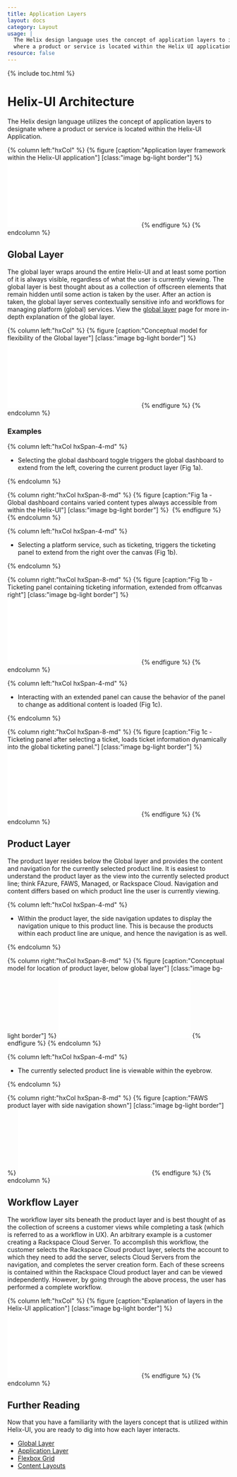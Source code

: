 ```yaml
---
title: Application Layers
layout: docs
category: Layout
usage: |
  The Helix design language uses the concept of application layers to identify
  where a product or service is located within the Helix UI application.
resource: false
---
```


{% include toc.html %}

# Helix-UI Architecture

The Helix design language utilizes the concept of application layers to
designate where a product or service is located within the Helix-UI
Application.

<div class="hxRow"  markdown="1">
{% column left:"hxCol" %}
{% figure [caption:"Application layer framework within the Helix-UI application"] [class:"image bg-light border"] %}
<embed src="{{site.cdn_url}}/img/layout/architecture/layout-thesis_v5.svg"/>
{% endfigure %}
{% endcolumn %}
</div>

## Global Layer

The global layer wraps around the entire Helix-UI and at least some portion of
it is always visible, regardless of what the user is currently viewing. The
global layer is best thought about as a collection of offscreen elements that
remain hidden until some action is taken by the user. After an action is
taken, the global layer serves contextually sensitive info and workflows
for managing platform (global) services. View the
[global layer](/layout/global-layer) page for more in-depth explanation of the
global layer.

<div class="hxRow"  markdown="1">
{% column left:"hxCol" %}
{% figure [caption:"Conceptual model for flexibility of the Global layer"] [class:"image bg-light border"] %}
<embed src="{{site.cdn_url}}/img/layout/architecture/layout-platform-layer.svg"/>
{% endfigure %}
{% endcolumn %}
</div>

### Examples

<div class="hxRow"  markdown="1">
{% column left:"hxCol hxSpan-4-md" %}

-   Selecting the global dashboard toggle triggers the global dashboard to
    extend from the left, covering the current product layer (Fig 1a).

{% endcolumn %}

{% column right:"hxCol hxSpan-8-md" %}
{% figure [caption:"Fig 1a - Global dashboard contains varied content types always accessible from within the Helix-UI"] [class:"image bg-light border"] %}
<embed src="{{site.cdn_url}}/img/layout/architecture/globaldash.png"/>
{% endfigure %}
{% endcolumn %}
</div>

<div class="hxRow"  markdown="1">
{% column left:"hxCol hxSpan-4-md" %}

-   Selecting a platform service, such as ticketing, triggers the ticketing
    panel to extend from the right over the canvas (Fig 1b).

{% endcolumn %}

{% column right:"hxCol hxSpan-8-md" %}
{% figure [caption:"Fig 1b - Ticketing panel containing ticketing information, extended from offcanvas right"] [class:"image bg-light border"] %}
<embed src="{{site.cdn_url}}/img/layout/architecture/global-ticketing.svg"/>
{% endfigure %}
{% endcolumn %}
</div>

<div class="hxRow"  markdown="1">
{% column left:"hxCol hxSpan-4-md" %}

-   Interacting with an extended panel can cause the behavior of the panel to
    change as additional content is loaded (Fig 1c).

{% endcolumn %}

{% column right:"hxCol hxSpan-8-md" %}
{% figure [caption:"Fig 1c - Ticketing panel after selecting a ticket, loads ticket information dynamically into the global ticketing panel."] [class:"image bg-light border"] %}
<embed src="{{site.cdn_url}}/img/layout/architecture/global-ticketing-extended.svg"/>
{% endfigure %}
{% endcolumn %}
</div>

## Product Layer

The product layer resides below the Global layer and provides the content and
navigation for the currently selected product line. It is easiest to understand
the product layer as the view into the currently selected product line; think
FAzure, FAWS, Managed, or Rackspace Cloud. Navigation and content differs
based on which product line the user is currently viewing.

<div class="hxRow"  markdown="1">
{% column left:"hxCol hxSpan-4-md" %}

-   Within the product layer, the side navigation updates to display the
    navigation unique to this product line. This is because the products within
    each product line are unique, and hence the navigation is as well.

{% endcolumn %}

{% column right:"hxCol hxSpan-8-md" %}
{% figure [caption:"Conceptual model for location of product layer, below global layer"] [class:"image bg-light border"] %}
<embed src="{{site.cdn_url}}/img/layout/architecture/layout-product-layer.svg"/>
{% endfigure %}
{% endcolumn %}
</div>

<div class="hxRow"  markdown="1">
{% column left:"hxCol hxSpan-4-md" %}

-   The currently selected product line is viewable within the eyebrow.

{% endcolumn %}

{% column right:"hxCol hxSpan-8-md" %}
{% figure [caption:"FAWS product layer with side navigation shown"] [class:"image bg-light border"] %}
<embed src="{{site.cdn_url}}/img/layout/architecture/product-faws.svg"/>
{% endfigure %}
{% endcolumn %}
</div>

## Workflow Layer

The workflow layer sits beneath the product layer and is best thought of as the
collection of screens a customer views while completing a task (which is
referred to as a workflow in UX). An arbitrary example is a customer
creating a Rackspace Cloud Server. To accomplish this workflow, the customer
selects the Rackspace Cloud product layer, selects the account to which they
need to add the server, selects Cloud Servers from the navigation, and
completes the server creation form. Each of these screens is contained within
the Rackspace Cloud product layer and can be viewed independently. However, by
going through the above process, the user has performed a complete workflow.

<div class="hxRow"  markdown="1">
{% column left:"hxCol" %}
{% figure [caption:"Explanation of layers in the Helix-UI application"] [class:"image bg-light border"] %}
<embed src="{{site.cdn_url}}/img/layout/architecture/layout-workflow-layer.svg"/>
{% endfigure %}
{% endcolumn %}
</div>

## Further Reading

Now that you have a familiarity with the layers concept that is utilized within
Helix-UI, you are ready to dig into how each layer interacts.

- [Global Layer](/layout/global-layer)
- [Application Layer](/layout/app-layer)
- [Flexbox Grid](/layout/grid)
- [Content Layouts](/layout/content-layouts)
